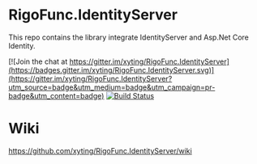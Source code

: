 # RigoFunc.IdentityServer
This repo contains the library integrate IdentityServer and Asp.Net Core Identity.

[![Join the chat at https://gitter.im/xyting/RigoFunc.IdentityServer](https://badges.gitter.im/xyting/RigoFunc.IdentityServer.svg)](https://gitter.im/xyting/RigoFunc.IdentityServer?utm_source=badge&utm_medium=badge&utm_campaign=pr-badge&utm_content=badge)
[![Build Status](https://travis-ci.org/lotosbin/RigoFunc.IdentityServer.svg?branch=master)](https://travis-ci.org/lotosbin/RigoFunc.IdentityServer)

# Wiki
https://github.com/xyting/RigoFunc.IdentityServer/wiki
